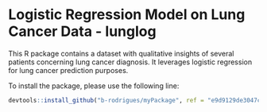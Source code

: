 # Logistic Regression Model on Lung Cancer Data - lunglog
This R package contains a dataset with qualitative insights of several patients concerning lung cancer diagnosis. It leverages logistic regression for lung cancer prediction purposes.

To install the package, please use the following line:

```r
devtools::install_github("b-rodrigues/myPackage", ref = "e9d9129de3047c1ecce26d09dff429ec078d4dae")
``` 

